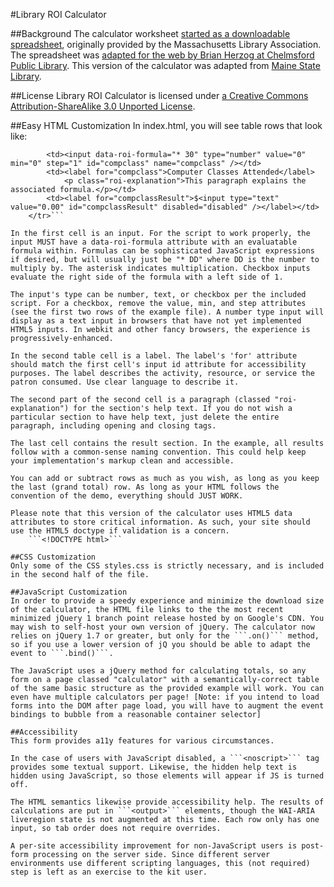 #Library ROI Calculator

##Background
The calculator worksheet [started as a downloadable spreadsheet](http://www.maine.gov/msl/services/value.xls), originally provided by the Massachusetts Library Association. The spreadsheet was [adapted for the web by Brian Herzog at Chelmsford Public Library](http://www.chelmsfordlibrary.org/library_info/calculator.html). This version of the calculator was adapted from [Maine State Library](http://www.maine.gov/msl/services/customcal.htm).

##License
Library ROI Calculator is licensed under <a rel="license" href="http://creativecommons.org/licenses/by-sa/3.0/">a Creative Commons Attribution-ShareAlike 3.0 Unported License</a>.

##Easy HTML Customization
In index.html, you will see table rows that look like:

```	<tr>
		<td><input data-roi-formula="* 30" type="number" value="0" min="0" step="1" id="compclass" name="compclass" /></td>
		<td><label for="compclass">Computer Classes Attended</label>
			<p class="roi-explanation">This paragraph explains the associated formula.</p></td>
		<td><label for="compclassResult">$<input type="text" value="0.00" id="compclassResult" disabled="disabled" /></label></td>
	</tr>```

In the first cell is an input. For the script to work properly, the input MUST have a data-roi-formula attribute with an evaluatable formula within. Formulas can be sophisticated JavaScript expressions if desired, but will usually just be "* DD" where DD is the number to multiply by. The asterisk indicates multiplication. Checkbox inputs evaluate the right side of the formula with a left side of 1.

The input's type can be number, text, or checkbox per the included script. For a checkbox, remove the value, min, and step attributes (see the first two rows of the example file). A number type input will display as a text input in browsers that have not yet implemented HTML5 inputs. In webkit and other fancy browsers, the experience is progressively-enhanced.

In the second table cell is a label. The label's 'for' attribute should match the first cell's input id attribute for accessibility purposes. The label describes the activity, resource, or service the patron consumed. Use clear language to describe it.

The second part of the second cell is a paragraph (classed "roi-explanation") for the section's help text. If you do not wish a particular section to have help text, just delete the entire paragraph, including opening and closing tags.

The last cell contains the result section. In the example, all results follow with a common-sense naming convention. This could help keep your implementation's markup clean and accessible.

You can add or subtract rows as much as you wish, as long as you keep the last (grand total) row. As long as your HTML follows the convention of the demo, everything should JUST WORK.

Please note that this version of the calculator uses HTML5 data attributes to store critical information. As such, your site should use the HTML5 doctype if validation is a concern.
	```<!DOCTYPE html>```

##CSS Customization
Only some of the CSS styles.css is strictly necessary, and is included in the second half of the file.

##JavaScript Customization
In order to provide a speedy experience and minimize the download size of the calculator, the HTML file links to the the most recent minimized jQuery 1 branch point release hosted by on Google's CDN. You may wish to self-host your own version of jQuery. The calculator now relies on jQuery 1.7 or greater, but only for the ```.on()``` method, so if you use a lower version of jQ you should be able to adapt the event to ```.bind()```.

The JavaScript uses a jQuery method for calculating totals, so any form on a page classed "calculator" with a semantically-correct table of the same basic structure as the provided example will work. You can even have multiple calculators per page! [Note: if you intend to load forms into the DOM after page load, you will have to augment the event bindings to bubble from a reasonable container selector]

##Accessibility
This form provides a11y features for various circumstances.

In the case of users with JavaScript disabled, a ```<noscript>``` tag provides some textual support. Likewise, the hidden help text is hidden using JavaScript, so those elements will appear if JS is turned off.

The HTML semantics likewise provide accessibility help. The results of calculations are put in ```<output>``` elements, though the WAI-ARIA liveregion state is not augmented at this time. Each row only has one input, so tab order does not require overrides.

A per-site accessibility improvement for non-JavaScript users is post-form processing on the server side. Since different server environments use different scripting languages, this (not required) step is left as an exercise to the kit user.